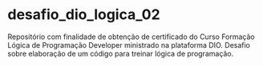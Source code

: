 # desafio_dio_logica_02
Repositório com finalidade de obtenção de certificado do Curso Formação Lógica de Programação Developer ministrado na plataforma DIO. Desafio sobre elaboração de um código para treinar lógica de programação.
